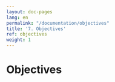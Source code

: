 ```yaml
---
layout: doc-pages
lang: en
permalink: "/documentation/objectives"
title: '7. Objectives'
ref: objectives
weight: 1
---
```


# Objectives
